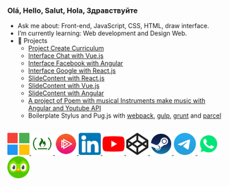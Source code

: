 ### Olá, Hello, Salut, Hola, Здравствуйте

- Ask me about: Front-end, JavaScript, CSS, HTML, draw interface.
- I’m currently learning: Web development and Design Web.
- 🌿 Projects
  * [Project Create Curriculum](https://criar-curriculo.web.app?lang=en-US)
  * [Interface Chat with Vue.js](https://chat-vue-interface.web.app)  
  * [Interface Facebook with Angular](https://angular-facebook.web.app)  
  * [Interface Google with React.js](https://g00gle-reactjs.web.app) 
  * [SlideContent with React.js](https://slidecontent-reactjs.web.app)
  * [SlideContent with Vue.js](https://slidecontent-vuejs.web.app)
  * [SlideContent with Angular](https://angular-slidecontent.web.app) 
  * [A project of Poem with musical Instruments make music with Angular and Youtube API](https://rimandoaspoesias.web.app)
  * Boilerplate Stylus and Pug.js with [webpack](https://github.com/lucasferreiralimax/webpack_work), [gulp](https://github.com/lucasferreiralimax/gulp_work), [grunt](https://github.com/lucasferreiralimax/grunt_work) and [parcel](https://github.com/lucasferreiralimax/parcel_work)

<br>

<a href="https://docs.microsoft.com/pt-br/users/lucasferreiralimax" target="_blank">
  <img alt="Lucas Ferreira de Lima Microsoft Docs Learn" width="50px" src="assets/microsoft-logo.svg" />
</a>
<a href="https://www.freecodecamp.org/lucasferreiralimax" target="_blank">
  <img alt="Lucas Ferreira de Lima FreeCodeCamp" width="50px" src="assets/freecodecamp-logo.png" />
</a>
<a href="https://app.pluralsight.com/profile/lucasferreiralimax" target="_blank">
  <img alt="Lucas Ferreira de Lima PluralSight" width="50px" src="assets/pluralsight-logo.png" />
</a>
<a href="https://www.linkedin.com/in/lucasferreiralimax" target="_blank">
  <img alt="Lucas Ferreira de Lima LinkdeIn" width="50px" src="assets/linkedin-logo.svg" />
</a>
<a href="https://www.youtube.com/channel/UCxvF9bQs3PAasQJoNfeX-og" target="_blank">
  <img alt="2L Rimando As Poesias Youtube" width="50px" src="assets/youtube-logo.svg" />
</a>
<a href="https://codepen.io/lucaslimax" target="_blank">
  <img alt="lucaslimax Codepen" width="50px" src="assets/codepen-logo.svg" />
</a>
<a href="https://steamcommunity.com/id/lucaslima1337" target="_blank">
  <img alt="2L steam games" width="50px" src="assets/steam-logo.png" />
</a>
<a href="https://t.me/lucasferreiralimax" target="_blank">
  <img alt="Lucas Telegram" width="50px" src="assets/telegram-logo.svg" />
</a>
<a href="https://api.whatsapp.com/send?phone=+5583996749477&text=Hello+Lucas%2C+how+are+you+doing%3F" target="_blank">
  <img alt="Lucas Whatsapp" width="50px" src="assets/whatsapp-logo.svg" />
</a>
<a href="https://www.duolingo.com/profile/ferreiralimax" target="_blank">
  <img alt="Lucas Duolingo" width="50px" src="assets/duolingo-logo.svg" />
</a>